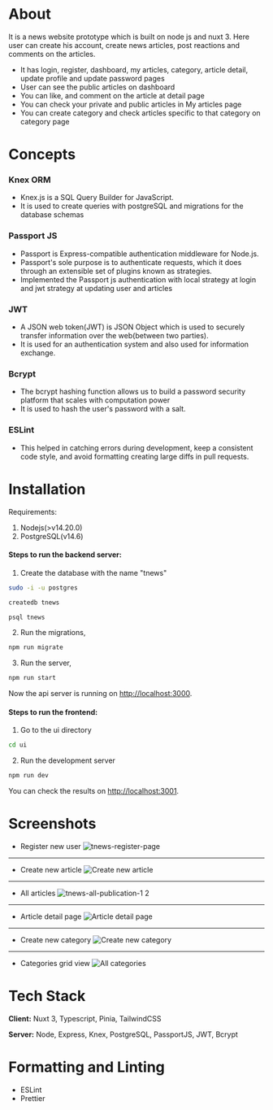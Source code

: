 
# About

It is a news website prototype which is built on node js and nuxt 3. Here user can create his account, create news articles, post reactions and comments on the articles.

- It has login, register, dashboard, my articles, category, article detail, update profile and update password pages
- User can see the public articles on dashboard
- You can like, and comment on the article at detail page
- You can check your private and public articles in My articles page
- You can create category and check articles specific to that category on category page

# Concepts

### Knex ORM
- Knex.js is a SQL Query Builder for JavaScript.
- It is used to create queries with postgreSQL and migrations for the database schemas

### Passport JS
- Passport is Express-compatible authentication middleware for Node.js.
- Passport's sole purpose is to authenticate requests, which it does through an extensible set of plugins known as strategies.
- Implemented the Passport js authentication with local strategy at login and jwt strategy at updating user and articles

### JWT
- A JSON web token(JWT) is JSON Object which is used to securely transfer information over the web(between two parties). 
- It is used for an authentication system and also used for information exchange.

### Bcrypt
- The bcrypt hashing function allows us to build a password security platform that scales with computation power
- It is used to hash the user's password with a salt.

### ESLint
- This helped in catching errors during development, keep a consistent code style, and avoid formatting creating large diffs in pull requests.

# Installation

Requirements:

1. Nodejs(>v14.20.0)
2. PostgreSQL(v14.6)

#### Steps to run the backend server:

1. Create the database with the name "tnews"

```bash
sudo -i -u postgres
```

```bash
createdb tnews
```

```bash
psql tnews
```

2. Run the migrations,

```bash
npm run migrate
```

3. Run the server,

```bash
npm run start
```

Now the api server is running on [http://localhost:3000](http://localhost:3000).

#### Steps to run the frontend:

1. Go to the ui directory

```bash
cd ui
```

2. Run the development server

```bash
npm run dev
```

You can check the results on [http://localhost:3001](http://localhost:3001).



# Screenshots

- Register new user
![tnews-register-page](https://user-images.githubusercontent.com/15182066/209081693-a50b0382-5c9f-47bf-94dc-67a7aa1b6b66.png)


----

- Create new article
![Create new article](https://user-images.githubusercontent.com/15182066/208695151-4875af4f-3aeb-43d8-86f8-96dda05a08c6.png)

----

- All articles
![tnews-all-publication-1 2](https://user-images.githubusercontent.com/15182066/209315318-c67b099f-f8d7-403b-8967-4b3adc58b7eb.png)

----

- Article detail page
![Article detail page](https://user-images.githubusercontent.com/15182066/208694920-4373146d-7ff9-4be5-84d9-307eebff932b.png)

----

- Create new category
![Create new category](https://user-images.githubusercontent.com/15182066/208694932-a47e3ccc-43bb-4b3b-88d4-4e8fd91b7095.png)

----

- Categories grid view
![All categories](https://user-images.githubusercontent.com/15182066/208696351-15e5a4e1-e1ba-49fa-9f41-a4a381030315.png)

# Tech Stack

**Client:** Nuxt 3, Typescript, Pinia, TailwindCSS

**Server:** Node, Express, Knex, PostgreSQL, PassportJS, JWT, Bcrypt

# Formatting and Linting
- ESLint
- Prettier
